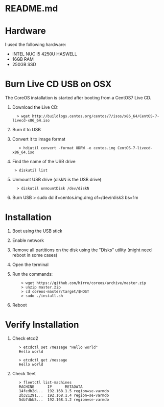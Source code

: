 # README.md

# Hardware
I used the following hardware:
* INTEL NUC I5 4250U HASWELL
* 16GB RAM
* 250GB SSD

# Burn Live CD USB on OSX
The CoreOS installation is started after booting from a CentOS7 Live CD. 

 1. Download the Live CD:
          
          > wget http://buildlogs.centos.org/centos/7/isos/x86_64/CentOS-7-livecd-x86_64.iso
 2. Burn it to USB
  1. Convert it to image format

            > hdiutil convert -format UDRW -o centos.img CentOS-7-livecd-x86_64.iso
  2. Find the name of the USB drive
  
          > diskutil list
  3. Unmount USB drive (diskN is the USB drive)

           > diskutil unmountDisk /dev/diskN 
  4. Burn USB
           > sudo dd if=centos.img.dmg of=/dev/rdisk3 bs=1m

# Installation
1. Boot using the USB stick
2. Enable network
3. Remove all partitions on the disk using the "Disks" utility (might need reboot in some cases)
4. Open the terminal
5. Run the commands:
           
           > wget https://github.com/hirro/coreos/archive/master.zip
           > unzip master.zip
           > cd coreos-master/target/$HOST
           > sudo ./install.sh
6. Reboot

# Verify Installation
 1. Check etcd2

           > etcdctl set /message "Hello world"
           Hello world
           
           > etcdctl get /message
           Hello world
 2. Check fleet

           > fleetctl list-machines
           MACHINE		IP		METADATA
           14fedb2d...	192.168.1.5	region=se-varmdo
           2b321291...	192.168.1.4	region=se-varmdo
           5db7dbb5...	192.168.1.2	region=se-varmdo
           
           
